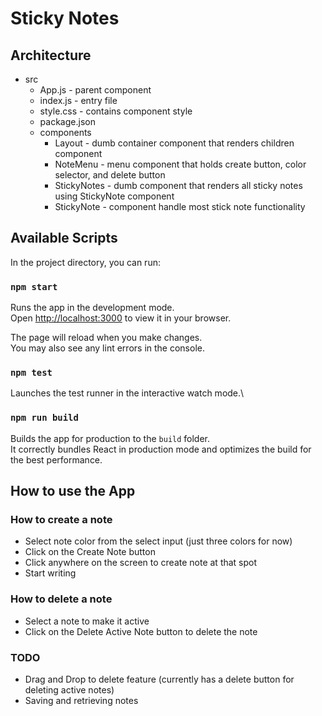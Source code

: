 # Sticky Notes

## Architecture
- src
  - App.js - parent component
  - index.js - entry file
  - style.css - contains component style
  - package.json
  - components 
    - Layout - dumb container component that renders children component
    - NoteMenu - menu component that holds create button, color selector, and delete button
    - StickyNotes - dumb component that renders all sticky notes using StickyNote component
    - StickyNote - component handle most stick note functionality

## Available Scripts

In the project directory, you can run:

### `npm start`

Runs the app in the development mode.\
Open [http://localhost:3000](http://localhost:3000) to view it in your browser.

The page will reload when you make changes.\
You may also see any lint errors in the console.

### `npm test`

Launches the test runner in the interactive watch mode.\

### `npm run build`

Builds the app for production to the `build` folder.\
It correctly bundles React in production mode and optimizes the build for the best performance.

## How to use the App
### How to create a note
- Select note color from the select input (just three colors for now)
- Click on the Create Note button
- Click anywhere on the screen to create note at that spot
- Start writing

### How to delete a note
- Select a note to make it active
- Click on the Delete Active Note button to delete the note

### TODO
- Drag and Drop to delete feature (currently has a delete button for deleting active notes)
- Saving and retrieving notes
